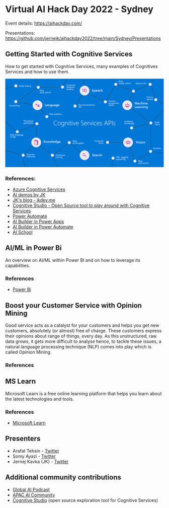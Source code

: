 # Virtual AI Hack Day 2022 - Sydney

Event details: https://aihackday.com/

Presentations: https://github.com/jernejk/aihackday2022/tree/main/Sydney/Presentations

## Getting Started with Cognitive Services

How to get started with Cognitive Services, many examples of Cognitives Services and how to use them.

![Cognitive Service Graph](img/cognitive-services-graph.png)

### References:

- [Azure Cognitive Services](https://azure.microsoft.com/en-au/services/cognitive-services/)
- [AI demos by JK](https://github.com/jernejk?tab=repositories)
- [JK's blog - jkdev.me](https://jkdev.me/tag/ai/)
- [Cognitive Studio - Open Source tool to play around with Cognitive Services](https://cognitivestudio.dev/)
- [Power Automate](https://australia.flow.microsoft.com/en-us/)
- [AI Builder in Power Apps](https://docs.microsoft.com/en-us/powerapps/use-ai-builder)
- [AI Builder in Power Automate](https://docs.microsoft.com/en-us/ai-builder/use-in-flow-overview)
- [AI School](https://www.microsoft.com/en-us/ai/ai-school)

## AI/ML in Power Bi

An overview on AI/ML within Power BI and on how to leverage its capabilities.


### References

- [Power Bi](https://powerbi.microsoft.com/)

## Boost your Customer Service with Opinion Mining 

Good service acts as a catalyst for your customers and helps you get new customers, absolutely (or almost) free of charge. These customers express their opinions about range of things, every day. As this unstructured, raw data grows, it gets more difficult to analyse hence, to tackle these issues, a natural language processing technique (NLP) comes into play which is called Opinion Mining.

### References

## MS Learn

Microsoft Learn is a free online learning platform that helps you learn about the latest technologies and tools.

### References

- [Microsoft Learn](https://www.microsoft.com/en-us/learning/)

## Presenters

- Arafat Tehsin - [Twitter](https://twitter.com/arafattehsin)
- Somy Ayazi - [Twitter](https://twitter.com/SomyAyazi)
- Jernej Kavka (JK) - [Twitter](https://twitter.com/jernej_kavka)

## Additional community contributions

- [Global AI Podcast](https://globalai.live/ai-the-podcast/)
- [APAC AI Community](https://www.meetup.com/apac-ai-community/)
- [Cognitive Studio](https://cognitivestudio.dev/) (open source exploration tool for Cognitive Services)
